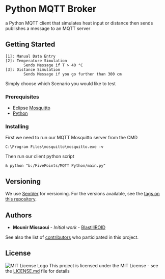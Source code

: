 # Python MQTT Broker

a Python MQTT client that simulates heat input or distance then sends publishes a message to an MQTT server

## Getting Started

```
[1]: Manual Data Entry
[2]: Temperature Simulation
        Sends Message if T > 40 °C
[3]: Distance Simulation
        Sends Message if you go further than 300 cm
```
Simply choose which Scenario you would like to test

### Prerequisites

* Eclipse [Mosquitto](https://mosquitto.org/download/)
* [Python](https://www.python.org/downloads/)


### Installing

First we need to run our MQTT Mosquitto server from the CMD

```
C:\Program Files\mosquitto\mosquitto.exe -v
```

Then run our client python script

```
& python "b:/FivePoints/MQTT Python/main.py" 
```

## Versioning

We use [SemVer](http://semver.org/) for versioning. For the versions available, see the [tags on this repository](https://github.com/BlastillROID/Python-MQTT-Broker/tags). 

## Authors

* **Mounir Missaoui** - *Initial work* - [BlastillROID](https://github.com/BlastillROID)

See also the list of [contributors](https://github.com/your/project/contributors) who participated in this project.

## License

![MIT License Logo](https://opensource.org/files/OSIApproved_1.png)
This project is licensed under the MIT License - see the [LICENSE.md](LICENSE.md) file for details

